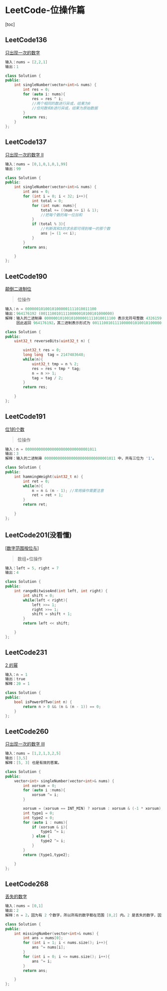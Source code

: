 # LeetCode-位操作篇

[toc]



## LeetCode136

[只出现一次的数字](https://leetcode.cn/problems/single-number/)

```c++
输入：nums = [2,2,1]
输出：1
```



```c++
class Solution {
public:
    int singleNumber(vector<int>& nums) {
        int res = 0;
        for (auto i: nums){
            res = res ^ i;
            //两个相同的数进行异或，结果为0
            //任何数和0进行异或，结果为原始数据
        }
        return res;
    }
};
```



## LeetCode137

[只出现一次的数字 II](https://leetcode.cn/problems/single-number-ii/)

```c++
输入：nums = [0,1,0,1,0,1,99]
输出：99
```



```c++
class Solution {
public:
    int singleNumber(vector<int>& nums) {
        int ans = 0;
        for (int i = 0; i < 32; i++){
            int total = 0;
            for (int num: nums){
                total += ((num >> i) & 1);
                //把每个数的每一位加和
            }
            if (total % 3){
                //判断其和3的求余即可得到唯一的那个数
                ans |= (1 << i);
            }
        }
        return ans;

    }
};
```



## LeetCode190

[颠倒二进制位](https://leetcode.cn/problems/reverse-bits/)

> 位操作



```c++
输入：n = 00000010100101000001111010011100
输出：964176192 (00111001011110000010100101000000)
解释：输入的二进制串 00000010100101000001111010011100 表示无符号整数 43261596，
     因此返回 964176192，其二进制表示形式为 00111001011110000010100101000000。
```



```c++
class Solution {
public:
    uint32_t reverseBits(uint32_t n) {

        uint32_t res = 0;
        long long  tag = 2147483648;
        while(n){
            uint32_t tmp = n % 2;
            res = res + tmp * tag;
            n = n >> 1;
            tag = tag / 2;
        }
        return res;
        
    }
};
```



## LeetCode191

[ 位1的个数](https://leetcode.cn/problems/number-of-1-bits/)

> 位操作

```c++
输入：n = 00000000000000000000000000001011
输出：3
解释：输入的二进制串 00000000000000000000000000001011 中，共有三位为 '1'。
```

```c++
class Solution {
public:
    int hammingWeight(uint32_t n) {
        int ret = 0; 
        while(n){
            n = n & (n - 1); //常用操作需要注意
            ret = ret + 1;
        }
        return ret;
        
    }
};
```



## LeetCode201(没看懂)

[[数字范围按位与](https://leetcode.cn/problems/bitwise-and-of-numbers-range/)]

> 数组+位操作

```c++
输入：left = 5, right = 7
输出：4
```

```c++
class Solution {
public:
    int rangeBitwiseAnd(int left, int right) {
        int shift = 0;
        while(left < right){
            left >>= 1;
            right >>= 1;
            shift = shift + 1;
        }
        return left << shift;

    }
};
```



## LeetCode231

[2 的幂](https://leetcode.cn/problems/power-of-two/)

```c++
输入：n = 1
输出：true
解释：20 = 1
```



```c++
class Solution {
public:
    bool isPowerOfTwo(int n) {
        return n > 0 && (n & (n - 1)) == 0;
    }
};
```



## LeetCode260

[只出现一次的数字 III](https://leetcode.cn/problems/single-number-iii/)

```c++
输入：nums = [1,2,1,3,2,5]
输出：[3,5]
解释：[5, 3] 也是有效的答案。
```



```c++
class Solution {
public:
    vector<int> singleNumber(vector<int>& nums) {
        int xorsum = 0;
        for (auto i :nums){
            xorsum ^= i;
        }

        xorsum = (xorsum == INT_MIN) ? xorsum : xorsum & (-1 * xorsum);
        int type1 = 0;
        int type2 = 0;
        for (auto i : nums){
            if (xorsum & i){
                type1 ^= i;
            } else {
                type2 ^= i; 
            }
        }
        return {type1,type2};

    }
};
```



## LeetCode268

[丢失的数字](https://leetcode.cn/problems/missing-number/)

```c++
输入：nums = [0,1]
输出：2
解释：n = 2，因为有 2 个数字，所以所有的数字都在范围 [0,2] 内。2 是丢失的数字，因为它没有出现在 nums 中。
```

```c++
class Solution {
public:
    int missingNumber(vector<int>& nums) {
        int ans = nums[0];
        for (int i = 1; i < nums.size(); i++){
            ans ^= nums[i];
        }
        for (int i = 0; i <= nums.size(); i++){
            ans ^= i;
        }
        return ans;

    }
};
```

